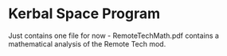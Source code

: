 # Kerbal Space Program
Just contains one file for now - RemoteTechMath.pdf contains a mathematical analysis of the Remote Tech mod.
